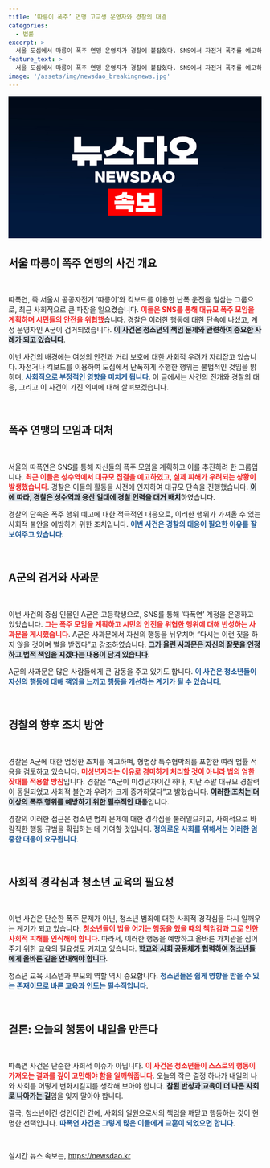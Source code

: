 ```yaml
---
title: ‘따릉이 폭주’ 연맹 고교생 운영자와 경찰의 대결
categories:
  - 법률
excerpt: >
  서울 도심에서 따릉이 폭주 연맹 운영자가 경찰에 붙잡혔다. SNS에서 자전거 폭주를 예고하고 시민을 위협한 고교생, 사과문 발표. 과연 그의 반성과 법의 처벌은? 클릭해 더 알아보세요!
feature_text: >
  서울 도심에서 따릉이 폭주 연맹 운영자가 경찰에 붙잡혔다. SNS에서 자전거 폭주를 예고하고 시민을 위협한 고교생, 사과문 발표. 과연 그의 반성과 법의 처벌은? 클릭해 더 알아보세요!
image: '/assets/img/newsdao_breakingnews.jpg'
---
```


<p><img src="/assets/img/newsdao_breakingnews.jpg" alt="ranknews 속보" /></p>

<h2 data-ke-size="size26">서울 따릉이 폭주 연맹의 사건 개요</h2>

<p data-ke-size="size16">&nbsp;</p>

<p>따폭연, 즉 서울시 공공자전거 ‘따릉이’와 킥보드를 이용한 난폭 운전을 일삼는 그룹으로, 최근 사회적으로 큰 파장을 일으켰습니다. <b><span style="color: #ee2323;">이들은 SNS를 통해 대규모 폭주 모임을 계획하며 시민들의 안전을 위협했</span></b>습니다. 경찰은 이러한 행동에 대한 단속에 나섰고, 계정 운영자인 A군이 검거되었습니다. <b><span style="background-color: #21538527;">이 사건은 청소년의 책임 문제와 관련하여 중요한 사례가 되고 있습니다</span></b>.</p>

<p>이번 사건의 배경에는 여성의 안전과 거리 보호에 대한 사회적 우려가 자리잡고 있습니다. 자전거나 킥보드를 이용하여 도심에서 난폭하게 주행한 행위는 불법적인 것임을 밝히며, <b><span style="color: #1a5490;">사회적으로 부정적인 영향을 미치게 됩니다</span></b>. 이 글에서는 사건의 전개와 경찰의 대응, 그리고 이 사건이 가진 의미에 대해 살펴보겠습니다.</p>

<p data-ke-size="size16">&nbsp;</p>

<h2 data-ke-size="size26">폭주 연맹의 모임과 대처</h2>

<p data-ke-size="size16">&nbsp;</p>

<p>서울의 따폭연은 SNS를 통해 자신들의 폭주 모임을 계획하고 이를 추진하려 한 그룹입니다. <b><span style="color: #ee2323;">최근 이들은 성수역에서 대규모 집결을 예고하였고, 실제 피해가 우려되는 상황이 발생했습니다</span></b>. 경찰은 이들의 활동을 사전에 인지하여 대규모 단속을 진행했습니다. <b><span style="background-color: #21538527;">이에 따라, 경찰은 성수역과 용산 일대에 경찰 인력을 대거 배치</span></b>하였습니다.</p>

<p>경찰의 단속은 폭주 행위 예고에 대한 적극적인 대응으로, 이러한 행위가 가져올 수 있는 사회적 불안을 예방하기 위한 조치입니다. <b><span style="color: #1a5490;">이번 사건은 경찰의 대응이 필요한 이유를 잘 보여주고 있습니다</span></b>.</p>

<p data-ke-size="size16">&nbsp;</p>

<h2 data-ke-size="size26">A군의 검거와 사과문</h2>

<p data-ke-size="size16">&nbsp;</p>

<p>이번 사건의 중심 인물인 A군은 고등학생으로, SNS를 통해 ‘따폭연’ 계정을 운영하고 있었습니다. <b><span style="color: #ee2323;">그는 폭주 모임을 계획하고 시민의 안전을 위협한 행위에 대해 반성하는 사과문을 게시했습니다</span></b>. A군은 사과문에서 자신의 행동을 뉘우치며 “다시는 이런 짓을 하지 않을 것이며 벌을 받겠다”고 강조하였습니다. <b><span style="background-color: #21538527;">그가 올린 사과문은 자신의 잘못을 인정하고 법적 책임을 지겠다는 내용이 담겨 있습니다</span></b>.</p>

<p>A군의 사과문은 많은 사람들에게 큰 감동을 주고 있기도 합니다. <b><span style="color: #1a5490;">이 사건은 청소년들이 자신의 행동에 대해 책임을 느끼고 행동을 개선하는 계기가 될 수 있습니다</span></b>. </p>

<p data-ke-size="size16">&nbsp;</p>

<h2 data-ke-size="size26">경찰의 향후 조치 방안</h2>

<p data-ke-size="size16">&nbsp;</p>

<p>경찰은 A군에 대한 엄정한 조치를 예고하며, 형법상 특수협박죄를 포함한 여러 법률 적용을 검토하고 있습니다. <b><span style="color: #ee2323;">미성년자라는 이유로 경미하게 처리할 것이 아니라 법의 엄한 잣대를 적용할 방침</span></b>입니다. 경찰은 “A군이 미성년자이긴 하나, 지난 주말 대규모 경찰력이 동원되었고 사회적 불안과 우려가 크게 증가하였다”고 밝혔습니다. <b><span style="background-color: #21538527;">이러한 조치는 더 이상의 폭주 행위를 예방하기 위한 필수적인 대응</span></b>입니다.</p>

<p>경찰의 이러한 접근은 청소년 범죄 문제에 대한 경각심을 불러일으키고, 사회적으로 바람직한 행동 규범을 확립하는 데 기여할 것입니다. <b><span style="color: #1a5490;">정의로운 사회를 위해서는 이러한 엄중한 대응이 요구됩니다</span></b>.</p>

<p data-ke-size="size16">&nbsp;</p>

<h2 data-ke-size="size26">사회적 경각심과 청소년 교육의 필요성</h2>

<p data-ke-size="size16">&nbsp;</p>

<p>이번 사건은 단순한 폭주 문제가 아닌, 청소년 범죄에 대한 사회적 경각심을 다시 일깨우는 계기가 되고 있습니다. <b><span style="color: #ee2323;">청소년들이 법을 어기는 행동을 했을 때의 책임감과 그로 인한 사회적 피해를 인식해야 합니다</span></b>. 따라서, 이러한 행동을 예방하고 올바른 가치관을 심어주기 위한 교육의 필요성도 커지고 있습니다. <b><span style="background-color: #21538527;">학교와 사회 공동체가 협력하여 청소년들에게 올바른 길을 안내해야 합니다</span></b>.</p>

<p>청소년 교육 시스템과 부모의 역할 역시 중요합니다. <b><span style="color: #1a5490;">청소년들은 쉽게 영향을 받을 수 있는 존재이므로 바른 교육과 인도는 필수적입니다</span></b>. </p>

<p data-ke-size="size16">&nbsp;</p>

<h2 data-ke-size="size26">결론: 오늘의 행동이 내일을 만든다</h2>

<p data-ke-size="size16">&nbsp;</p>

<p>따폭연 사건은 단순한 사회적 이슈가 아닙니다. <b><span style="color: #ee2323;">이 사건은 청소년들이 스스로의 행동이 가져오는 결과를 깊이 고민해야 함을 일깨워줍니다</span></b>. 오늘의 작은 결정 하나가 내일의 나와 사회를 어떻게 변화시킬지를 생각해 보아야 합니다. <b><span style="background-color: #21538527;">참된 반성과 교육이 더 나은 사회로 나아가는 길</span></b>임을 잊지 말아야 합니다.</p>

<p>결국, 청소년이건 성인이건 간에, 사회의 일원으로서의 책임을 깨닫고 행동하는 것이 현명한 선택입니다. <b><span style="color: #1a5490;">따폭연 사건은 그렇게 많은 이들에게 교훈이 되었으면 합니다</span></b>.</p>

<p data-ke-size="size16">&nbsp;</p>
실시간 뉴스 속보는, <a href="https://newsdao.kr" rel="dofollow">https://newsdao.kr</a>


